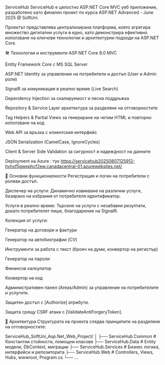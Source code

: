 ServiceHub
ServiceHub е цялостно ASP.NET Core MVC уеб приложение, разработено като финален проект по курса ASP.NET Advanced - June 2025 @ SoftUni.

Проектът представлява централизирана платформа, която агрегира множество дигитални услуги в едно, като демонстрира ефективно използване на ключови технологии и архитектурни подходи на ASP.NET Core.

🛠 Технологии и инструменти
ASP.NET Core 8.0 MVC

Entity Framework Core с MS SQL Server

ASP.NET Identity за управление на потребители и достъп (User и Admin роли)

SignalR за комуникация в реално време (Live Search)

Dependency Injection за скалируемост и лесна поддръжка

Repository & Service Layer архитектура за разделяне на отговорностите

Tag Helpers & Partial Views за генериране на четим HTML и повторно използване на код

Web API за връзка с клиентския интерфейс

JSON Serialization (CamelCase, IgnoreCycles)

Client & Server Side Validation за сигурност и надеждност на данните

Deployment на Azure : тук https://servicehub20250807125912-hvhxf5gwephcf2ew.canadacentral-01.azurewebsites.net/

📌 Основни функционалности
Регистрация и логин на потребители с ролеви достъп.

Диспечер на услуги: Динамично извикване на различни услуги, базирано на избрания от потребителя идентификатор.

Услуги в реално време: Търсене на услуги с незабавни резултати, докато потребителят пише, благодарение на SignalR.

Колекция от услуги:

Генератор на договори и фактури

Генератор на автобиографии (CV)

Инструменти за работа с текст (брояч на думи, конвертор на регистър)

Генератор на пароли

Финансов калкулатор

Конвертор на код

Административен панел (Areas/Admin) за управление на потребителите и услугите.

Защитен достъп с [Authorize] атрибути.

Защита срещу CSRF атаки с [ValidateAntiForgeryToken].

📂 Архитектура
Структурата на проекта следва принципите на разделяне на отговорностите:

ServiceHub_SoftUni_Asp.Net_Web_Project/
│
├── ServiceHub.Common             # Константни стойности, помощни класове
├── ServiceHub.Data               # Entity модели, DbContext, миграции
├── ServiceHub.Services           # Бизнес логика, интерфейси и репозиторита
├── ServiceHub.Web                # Controllers, Views, Hubs, wwwroot, Program.cs
└── ...
